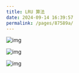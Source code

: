 ```yaml
---
title: LRU 算法
date: 2024-09-14 16:39:57
permalink: /pages/87589a/
---
```



![img](https://echo798.oss-cn-shenzhen.aliyuncs.com/img/202409141640327.png)

![img](https://echo798.oss-cn-shenzhen.aliyuncs.com/img/202409141640080.png)

![img](https://echo798.oss-cn-shenzhen.aliyuncs.com/img/202409141640048.png)
